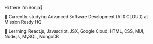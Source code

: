 Hi there I'm Sonja👋


🔭 Currently: studying Advanced Software Development (AI & CLOUD) at Mission Ready HQ

🌱 Learning: React.js, Javascript, JSX, Google Cloud, HTML, CSS, MUI, Node.js, MySQL, MongoDB

